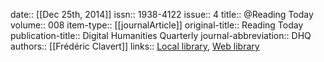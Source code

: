 date:: [[Dec 25th, 2014]]
issn:: 1938-4122
issue:: 4
title:: @Reading Today
volume:: 008
item-type:: [[journalArticle]]
original-title:: Reading Today
publication-title:: Digital Humanities Quarterly
journal-abbreviation:: DHQ
authors:: [[Frédéric Clavert]]
links:: [Local library](zotero://select/groups/2386895/items/SIEFA53R), [Web library](https://www.zotero.org/groups/2386895/items/SIEFA53R)
